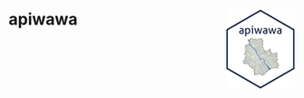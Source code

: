 
<!-- README.md is generated from README.Rmd. Please edit that file -->

# apiwawa <img src="man/figures/logo.png" align="right" width="120" />
